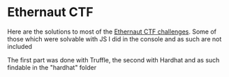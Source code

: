 # Ethernaut CTF

Here are the solutions to most of the [Ethernaut CTF challenges](https://ethernaut.openzeppelin.com/). 
Some of those which were solvable with JS I did in the console and as such are not included

The first part was done with Truffle, the second with Hardhat and as such findable in the "hardhat" folder
